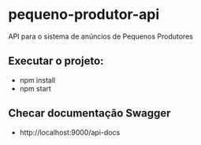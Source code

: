 # pequeno-produtor-api

API para o sistema de anúncios de Pequenos Produtores

## Executar o projeto:

* npm install
* npm start

## Checar documentação Swagger

* http://localhost:9000/api-docs